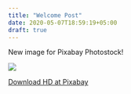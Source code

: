 ```yaml
---
title: "Welcome Post"
date: 2020-05-07T18:59:19+05:00
draft: true
---
```


New image for Pixabay Photostock!

![](https://roketpik.com/blog/photos/code.jpg)

[Download HD at Pixabay](https://pixabay.com/ru/photos/code-programming-javascript-5113374/)